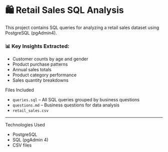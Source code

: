 # 🛍️ Retail Sales SQL Analysis

This project contains SQL queries for analyzing a retail sales dataset using PostgreSQL (pgAdmin4).

### 📊 Key Insights Extracted:
- Customer counts by age and gender
- Product purchase patterns
- Annual sales totals
- Product category performance
- Sales quantity breakdowns

Files Included
- `queries.sql` – All SQL queries grouped by business questions
- `questions.md` – Business questions for data analysis
- `retail_sales.csv` 

---

Technologies Used
- PostgreSQL
- SQL (pgAdmin 4)
- CSV files
